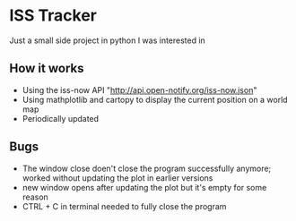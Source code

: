 # ISS Tracker
Just a small side project in python I was interested in
## How it works
- Using the iss-now API "http://api.open-notify.org/iss-now.json"
- Using mathplotlib and cartopy to display the current position on a world map
- Periodically updated

## Bugs
- The window close doen't close the program successfully anymore; worked without updating the plot in earlier versions
- new window opens after updating the plot but it's empty for some reason
- CTRL + C in terminal needed to fully close the program
